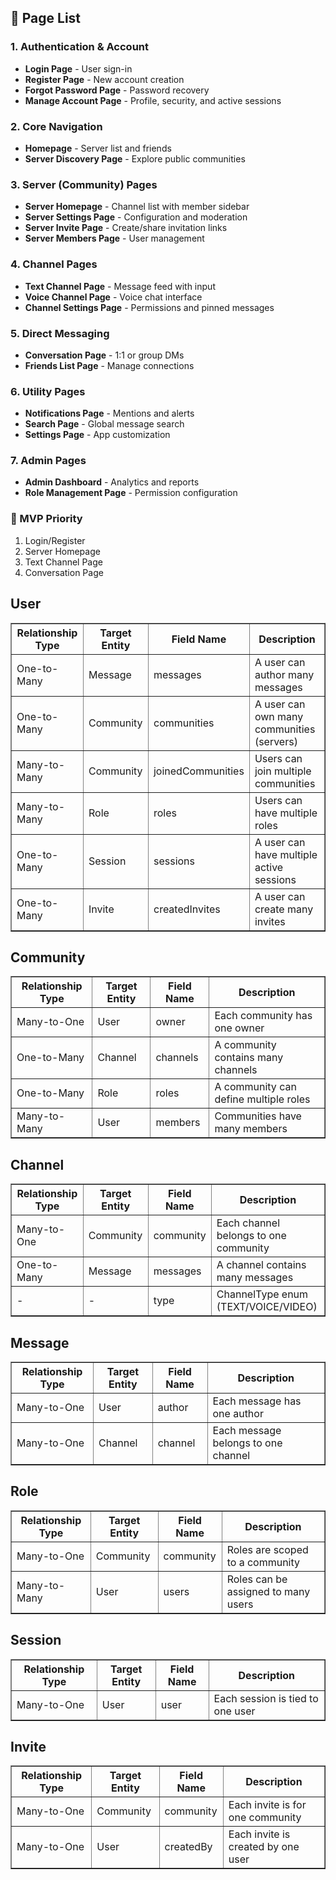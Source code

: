 <h2>📄 Page List</h2>

<h3>1. Authentication & Account</h3>
<ul>
  <li><strong>Login Page</strong> - User sign-in</li>
  <li><strong>Register Page</strong> - New account creation</li>
  <li><strong>Forgot Password Page</strong> - Password recovery</li>
  <li><strong>Manage Account Page</strong> - Profile, security, and active sessions</li>
</ul>

<h3>2. Core Navigation</h3>
<ul>
  <li><strong>Homepage</strong> - Server list and friends</li>
  <li><strong>Server Discovery Page</strong> - Explore public communities</li>
</ul>

<h3>3. Server (Community) Pages</h3>
<ul>
  <li><strong>Server Homepage</strong> - Channel list with member sidebar</li>
  <li><strong>Server Settings Page</strong> - Configuration and moderation</li>
  <li><strong>Server Invite Page</strong> - Create/share invitation links</li>
  <li><strong>Server Members Page</strong> - User management</li>
</ul>

<h3>4. Channel Pages</h3>
<ul>
  <li><strong>Text Channel Page</strong> - Message feed with input</li>
  <li><strong>Voice Channel Page</strong> - Voice chat interface</li>
  <li><strong>Channel Settings Page</strong> - Permissions and pinned messages</li>
</ul>

<h3>5. Direct Messaging</h3>
<ul>
  <li><strong>Conversation Page</strong> - 1:1 or group DMs</li>
  <li><strong>Friends List Page</strong> - Manage connections</li>
</ul>

<h3>6. Utility Pages</h3>
<ul>
  <li><strong>Notifications Page</strong> - Mentions and alerts</li>
  <li><strong>Search Page</strong> - Global message search</li>
  <li><strong>Settings Page</strong> - App customization</li>
</ul>

<h3>7. Admin Pages</h3>
<ul>
  <li><strong>Admin Dashboard</strong> - Analytics and reports</li>
  <li><strong>Role Management Page</strong> - Permission configuration</li>
</ul>

<h3>🌟 MVP Priority</h3>
<ol>
  <li>Login/Register</li>
  <li>Server Homepage</li>
  <li>Text Channel Page</li>
  <li>Conversation Page</li>
</ol>

<h2>User</h2>
<table border="1">
    <tr>
        <th>Relationship Type</th>
        <th>Target Entity</th>
        <th>Field Name</th>
        <th>Description</th>
    </tr>
    <tr>
        <td>One-to-Many</td>
        <td>Message</td>
        <td>messages</td>
        <td>A user can author many messages</td>
    </tr>
    <tr>
        <td>One-to-Many</td>
        <td>Community</td>
        <td>communities</td>
        <td>A user can own many communities (servers)</td>
    </tr>
    <tr>
        <td>Many-to-Many</td>
        <td>Community</td>
        <td>joinedCommunities</td>
        <td>Users can join multiple communities</td>
    </tr>
    <tr>
        <td>Many-to-Many</td>
        <td>Role</td>
        <td>roles</td>
        <td>Users can have multiple roles</td>
    </tr>
    <tr>
        <td>One-to-Many</td>
        <td>Session</td>
        <td>sessions</td>
        <td>A user can have multiple active sessions</td>
    </tr>
    <tr>
        <td>One-to-Many</td>
        <td>Invite</td>
        <td>createdInvites</td>
        <td>A user can create many invites</td>
    </tr>
</table>
<h2>Community</h2>
<table border="1">
    <tr>
        <th>Relationship Type</th>
        <th>Target Entity</th>
        <th>Field Name</th>
        <th>Description</th>
    </tr>
    <tr>
        <td>Many-to-One</td>
        <td>User</td>
        <td>owner</td>
        <td>Each community has one owner</td>
    </tr>
    <tr>
        <td>One-to-Many</td>
        <td>Channel</td>
        <td>channels</td>
        <td>A community contains many channels</td>
    </tr>
    <tr>
        <td>One-to-Many</td>
        <td>Role</td>
        <td>roles</td>
        <td>A community can define multiple roles</td>
    </tr>
    <tr>
        <td>Many-to-Many</td>
        <td>User</td>
        <td>members</td>
        <td>Communities have many members</td>
    </tr>
</table>
<h2>Channel</h2>
<table border="1">
    <tr>
        <th>Relationship Type</th>
        <th>Target Entity</th>
        <th>Field Name</th>
        <th>Description</th>
    </tr>
    <tr>
        <td>Many-to-One</td>
        <td>Community</td>
        <td>community</td>
        <td>Each channel belongs to one community</td>
    </tr>
    <tr>
        <td>One-to-Many</td>
        <td>Message</td>
        <td>messages</td>
        <td>A channel contains many messages</td>
    </tr>
    <tr>
        <td>-</td>
        <td>-</td>
        <td>type</td>
        <td>ChannelType enum (TEXT/VOICE/VIDEO)</td>
    </tr>
</table>
<h2>Message</h2>
<table border="1">
    <tr>
        <th>Relationship Type</th>
        <th>Target Entity</th>
        <th>Field Name</th>
        <th>Description</th>
    </tr>
    <tr>
        <td>Many-to-One</td>
        <td>User</td>
        <td>author</td>
        <td>Each message has one author</td>
    </tr>
    <tr>
        <td>Many-to-One</td>
        <td>Channel</td>
        <td>channel</td>
        <td>Each message belongs to one channel</td>
    </tr>
</table>
<h2>Role</h2>
<table border="1">
    <tr>
        <th>Relationship Type</th>
        <th>Target Entity</th>
        <th>Field Name</th>
        <th>Description</th>
    </tr>
    <tr>
        <td>Many-to-One</td>
        <td>Community</td>
        <td>community</td>
        <td>Roles are scoped to a community</td>
    </tr>
    <tr>
        <td>Many-to-Many</td>
        <td>User</td>
        <td>users</td>
        <td>Roles can be assigned to many users</td>
    </tr>
</table>
<h2>Session</h2>
<table border="1">
    <tr>
        <th>Relationship Type</th>
        <th>Target Entity</th>
        <th>Field Name</th>
        <th>Description</th>
    </tr>
    <tr>
        <td>Many-to-One</td>
        <td>User</td>
        <td>user</td>
        <td>Each session is tied to one user</td>
    </tr>
</table>
<h2>Invite</h2>
<table border="1">
    <tr>
        <th>Relationship Type</th>
        <th>Target Entity</th>
        <th>Field Name</th>
        <th>Description</th>
    </tr>
    <tr>
        <td>Many-to-One</td>
        <td>Community</td>
        <td>community</td>
        <td>Each invite is for one community</td>
    </tr>
    <tr>
        <td>Many-to-One</td>
        <td>User</td>
        <td>createdBy</td>
        <td>Each invite is created by one user</td>
    </tr>
</table>
